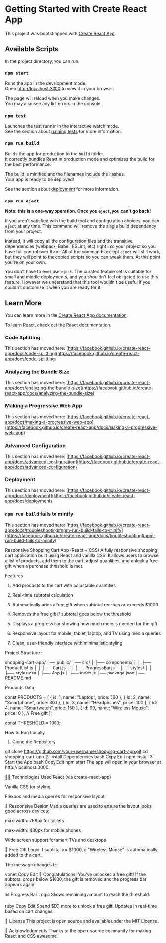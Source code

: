 # Getting Started with Create React App

This project was bootstrapped with [Create React App](https://github.com/facebook/create-react-app).

## Available Scripts

In the project directory, you can run:

### `npm start`

Runs the app in the development mode.\
Open [http://localhost:3000](http://localhost:3000) to view it in your browser.

The page will reload when you make changes.\
You may also see any lint errors in the console.

### `npm test`

Launches the test runner in the interactive watch mode.\
See the section about [running tests](https://facebook.github.io/create-react-app/docs/running-tests) for more information.

### `npm run build`

Builds the app for production to the `build` folder.\
It correctly bundles React in production mode and optimizes the build for the best performance.

The build is minified and the filenames include the hashes.\
Your app is ready to be deployed!

See the section about [deployment](https://facebook.github.io/create-react-app/docs/deployment) for more information.

### `npm run eject`

**Note: this is a one-way operation. Once you `eject`, you can't go back!**

If you aren't satisfied with the build tool and configuration choices, you can `eject` at any time. This command will remove the single build dependency from your project.

Instead, it will copy all the configuration files and the transitive dependencies (webpack, Babel, ESLint, etc) right into your project so you have full control over them. All of the commands except `eject` will still work, but they will point to the copied scripts so you can tweak them. At this point you're on your own.

You don't have to ever use `eject`. The curated feature set is suitable for small and middle deployments, and you shouldn't feel obligated to use this feature. However we understand that this tool wouldn't be useful if you couldn't customize it when you are ready for it.

## Learn More

You can learn more in the [Create React App documentation](https://facebook.github.io/create-react-app/docs/getting-started).

To learn React, check out the [React documentation](https://reactjs.org/).

### Code Splitting

This section has moved here: [https://facebook.github.io/create-react-app/docs/code-splitting](https://facebook.github.io/create-react-app/docs/code-splitting)

### Analyzing the Bundle Size

This section has moved here: [https://facebook.github.io/create-react-app/docs/analyzing-the-bundle-size](https://facebook.github.io/create-react-app/docs/analyzing-the-bundle-size)

### Making a Progressive Web App

This section has moved here: [https://facebook.github.io/create-react-app/docs/making-a-progressive-web-app](https://facebook.github.io/create-react-app/docs/making-a-progressive-web-app)

### Advanced Configuration

This section has moved here: [https://facebook.github.io/create-react-app/docs/advanced-configuration](https://facebook.github.io/create-react-app/docs/advanced-configuration)

### Deployment

This section has moved here: [https://facebook.github.io/create-react-app/docs/deployment](https://facebook.github.io/create-react-app/docs/deployment)

### `npm run build` fails to minify

This section has moved here: [https://facebook.github.io/create-react-app/docs/troubleshooting#npm-run-build-fails-to-minify](https://facebook.github.io/create-react-app/docs/troubleshooting#npm-run-build-fails-to-minify)





Responsive Shopping Cart App (React + CSS)
A fully responsive shopping cart application built using React and vanilla CSS. It allows users to browse a list of products, add them to the cart, adjust quantities, and unlock a free gift when a purchase threshold is met.

Features

1. Add products to the cart with adjustable quantities

2. Real-time subtotal calculation

3. Automatically adds a free gift when subtotal reaches or exceeds $1000

4. Removes the free gift if subtotal goes below the threshold

5. Displays a progress bar showing how much more is needed for the gift

6. Responsive layout for mobile, tablet, laptop, and TV using media queries

7. Clean, user-friendly interface with minimalistic styling

Project Structure :

shopping-cart-app/
│── public/
│── src/
│   ├── components/
│   │   ├── ProductList.js
│   │   ├── Cart.js
│   │   ├── ProgressBar.js
│   ├── styles/
│   │   ├── styles.css
│   ├── App.js
│   ├── index.js
│── package.json
│── README.md


Products Data

const PRODUCTS = [
  { id: 1, name: "Laptop", price: 500 },
  { id: 2, name: "Smartphone", price: 300 },
  { id: 3, name: "Headphones", price: 100 },
  { id: 4, name: "Smartwatch", price: 150 },
  { id: 99, name: "Wireless Mouse", price: 0 }, // Free gift
];

const THRESHOLD = 1000;


How to Run Locally
1. Clone the Repository

git clone https://github.com/your-username/shopping-cart-app.git
cd shopping-cart-app
2. Install Dependencies
bash
Copy
Edit
npm install
3. Start the App
bash
Copy
Edit
npm start
The app will open in your browser at http://localhost:3000.

🧑‍💻 Technologies Used
React (via create-react-app)

Vanilla CSS for styling

Flexbox and media queries for responsive layout

📐 Responsive Design
Media queries are used to ensure the layout looks good across devices:

max-width: 768px for tablets

max-width: 480px for mobile phones

Wide screen support for smart TVs and desktops

🎁 Free Gift Logic
If subtotal >= $1000, a "Wireless Mouse" is automatically added to the cart.

The message changes to:

vbnet
Copy
Edit
🎉 Congratulations! You've unlocked a free gift!
If the subtotal drops below $1000, the gift is removed and the progress bar appears again.

📊 Progress Bar Logic
Shows remaining amount to reach the threshold:

ruby
Copy
Edit
Spend $[X] more to unlock a free gift!
Updates in real-time based on cart changes

📄 License
This project is open source and available under the MIT License.

🙌 Acknowledgments
Thanks to the open-source community for making React and CSS awesome!

